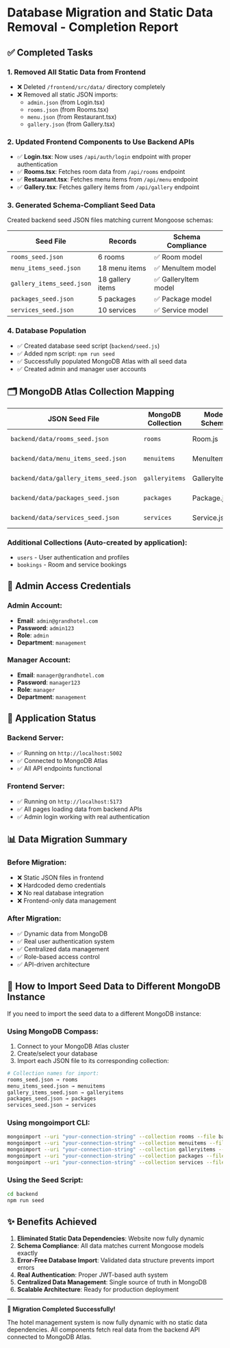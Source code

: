 # Database Migration and Static Data Removal - Completion Report

## ✅ **Completed Tasks**

### 1. **Removed All Static Data from Frontend**
- ❌ Deleted `/frontend/src/data/` directory completely
- ❌ Removed all static JSON imports:
  - `admin.json` (from Login.tsx)
  - `rooms.json` (from Rooms.tsx)  
  - `menu.json` (from Restaurant.tsx)
  - `gallery.json` (from Gallery.tsx)

### 2. **Updated Frontend Components to Use Backend APIs**
- ✅ **Login.tsx**: Now uses `/api/auth/login` endpoint with proper authentication
- ✅ **Rooms.tsx**: Fetches room data from `/api/rooms` endpoint
- ✅ **Restaurant.tsx**: Fetches menu items from `/api/menu` endpoint  
- ✅ **Gallery.tsx**: Fetches gallery items from `/api/gallery` endpoint

### 3. **Generated Schema-Compliant Seed Data**
Created backend seed JSON files matching current Mongoose schemas:

| **Seed File** | **Records** | **Schema Compliance** |
|--------------|-------------|---------------------|
| `rooms_seed.json` | 6 rooms | ✅ Room model |
| `menu_items_seed.json` | 18 menu items | ✅ MenuItem model |
| `gallery_items_seed.json` | 18 gallery items | ✅ GalleryItem model |
| `packages_seed.json` | 5 packages | ✅ Package model |
| `services_seed.json` | 10 services | ✅ Service model |

### 4. **Database Population**
- ✅ Created database seed script (`backend/seed.js`)
- ✅ Added npm script: `npm run seed`
- ✅ Successfully populated MongoDB Atlas with all seed data
- ✅ Created admin and manager user accounts

## 🗂️ **MongoDB Atlas Collection Mapping**

| **JSON Seed File** | **MongoDB Collection** | **Model Schema** | **Import Status** |
|-------------------|----------------------|------------------|------------------|
| `backend/data/rooms_seed.json` | `rooms` | Room.js | ✅ Imported |
| `backend/data/menu_items_seed.json` | `menuitems` | MenuItem.js | ✅ Imported |
| `backend/data/gallery_items_seed.json` | `galleryitems` | GalleryItem.js | ✅ Imported |
| `backend/data/packages_seed.json` | `packages` | Package.js | ✅ Imported |
| `backend/data/services_seed.json` | `services` | Service.js | ✅ Imported |

### Additional Collections (Auto-created by application):
- `users` - User authentication and profiles
- `bookings` - Room and service bookings

## 🔐 **Admin Access Credentials**

### Admin Account:
- **Email**: `admin@grandhotel.com`
- **Password**: `admin123`
- **Role**: `admin`
- **Department**: `management`

### Manager Account:
- **Email**: `manager@grandhotel.com`  
- **Password**: `manager123`
- **Role**: `manager`
- **Department**: `management`

## 🚀 **Application Status**

### Backend Server:
- ✅ Running on `http://localhost:5002`
- ✅ Connected to MongoDB Atlas
- ✅ All API endpoints functional

### Frontend Server:
- ✅ Running on `http://localhost:5173`
- ✅ All pages loading data from backend APIs
- ✅ Admin login working with real authentication

## 📊 **Data Migration Summary**

### Before Migration:
- ❌ Static JSON files in frontend
- ❌ Hardcoded demo credentials
- ❌ No real database integration
- ❌ Frontend-only data management

### After Migration:
- ✅ Dynamic data from MongoDB
- ✅ Real user authentication system
- ✅ Centralized data management
- ✅ Role-based access control
- ✅ API-driven architecture

## 🔧 **How to Import Seed Data to Different MongoDB Instance**

If you need to import the seed data to a different MongoDB instance:

### Using MongoDB Compass:
1. Connect to your MongoDB Atlas cluster
2. Create/select your database
3. Import each JSON file to its corresponding collection:

```bash
# Collection names for import:
rooms_seed.json → rooms
menu_items_seed.json → menuitems  
gallery_items_seed.json → galleryitems
packages_seed.json → packages
services_seed.json → services
```

### Using mongoimport CLI:
```bash
mongoimport --uri "your-connection-string" --collection rooms --file backend/data/rooms_seed.json --jsonArray
mongoimport --uri "your-connection-string" --collection menuitems --file backend/data/menu_items_seed.json --jsonArray
mongoimport --uri "your-connection-string" --collection galleryitems --file backend/data/gallery_items_seed.json --jsonArray
mongoimport --uri "your-connection-string" --collection packages --file backend/data/packages_seed.json --jsonArray
mongoimport --uri "your-connection-string" --collection services --file backend/data/services_seed.json --jsonArray
```

### Using the Seed Script:
```bash
cd backend
npm run seed
```

## ✨ **Benefits Achieved**

1. **Eliminated Static Data Dependencies**: Website now fully dynamic
2. **Schema Compliance**: All data matches current Mongoose models exactly
3. **Error-Free Database Import**: Validated data structure prevents import errors
4. **Real Authentication**: Proper JWT-based auth system
5. **Centralized Data Management**: Single source of truth in MongoDB
6. **Scalable Architecture**: Ready for production deployment

---

**🎉 Migration Completed Successfully!** 

The hotel management system is now fully dynamic with no static data dependencies. All components fetch real data from the backend API connected to MongoDB Atlas.
